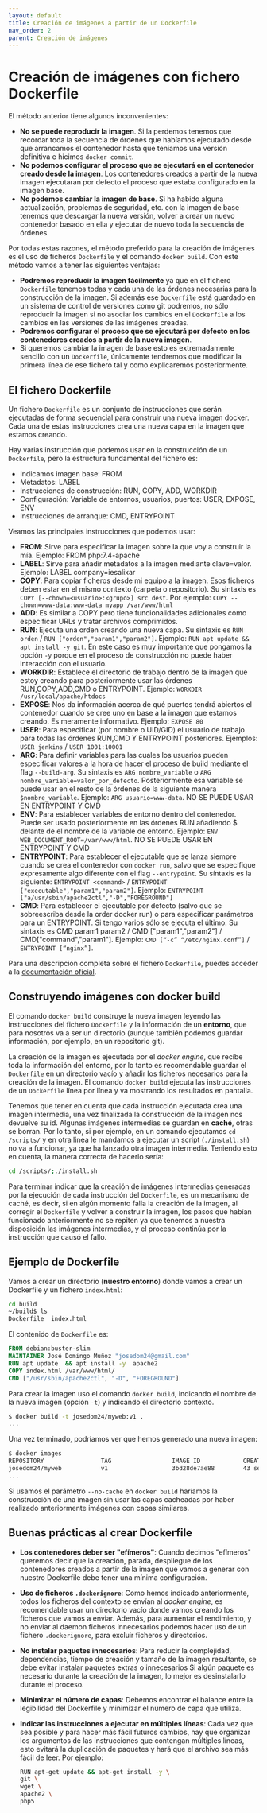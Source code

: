 ```yaml
---
layout: default
title: Creación de imágenes a partir de un Dockerfile
nav_order: 2
parent: Creación de imágenes
---
```

# Creación de imágenes con fichero Dockerfile

El método anterior tiene algunos inconvenientes:

* **No se puede reproducir la imagen**. Si la perdemos tenemos que recordar toda la secuencia de órdenes que habíamos ejecutado desde que arrancamos el contenedor hasta que teníamos una versión definitiva e hicimos `docker commit`.
* **No podemos configurar el proceso que se ejecutará en el contenedor creado desde la imagen**. Los contenedores creados a partir de la nueva imagen ejecutaran por defecto el proceso que estaba configurado en la imagen base.
* **No podemos cambiar la imagen de base**. Si ha habido alguna actualización, problemas de seguridad, etc. con la imagen de base tenemos que descargar la nueva versión, volver a crear un nuevo contenedor basado en ella y ejecutar de nuevo toda la secuencia de órdenes.

Por todas estas razones, el método preferido para la creación de imágenes es el uso de ficheros `Dockerfile` y el comando `docker build`. Con este método vamos a tener las siguientes ventajas:

* **Podremos reproducir la imagen fácilmente** ya que en el fichero `Dockerfile` tenemos todas y cada una de las órdenes necesarias para la construcción de la imagen. Si además ese `Dockerfile` está guardado en un sistema de control de versiones como git podremos, no sólo reproducir la imagen si no asociar los cambios en el `Dockerfile` a los cambios en las versiones de las imágenes creadas.
* **Podremos configurar el proceso que se ejecutará por defecto en los contenedores creados a partir de la nueva imagen**.
* Si queremos cambiar la imagen de base esto es extremadamente sencillo con un `Dockerfile`, únicamente tendremos que modificar la primera línea de ese fichero tal y como explicaremos posteriormente.

## El fichero Dockerfile

Un fichero `Dockerfile` es un conjunto de instrucciones que serán ejecutadas de forma secuencial para construir una nueva imagen docker. Cada una de estas instrucciones crea una nueva capa en la imagen que estamos creando. 

Hay varias instrucción que podemos usar en la construcción de un `Dockerfile`, pero la estructura fundamental del fichero es:

* Indicamos imagen base: FROM
* Metadatos: LABEL
* Instrucciones de construcción: RUN, COPY, ADD, WORKDIR
* Configuración: Variable de entornos, usuarios, puertos: USER, EXPOSE, ENV
* Instrucciones de arranque: CMD, ENTRYPOINT

Veamos las principales instrucciones que podemos usar:

* **FROM**: Sirve para especificar la imagen sobre la que voy a construir la mía. Ejemplo: FROM php:7.4-apache
* **LABEL**: Sirve para añadir metadatos a la imagen mediante clave=valor. Ejemplo: LABEL company=iesalixar
* **COPY**: Para copiar ficheros desde mi equipo a la imagen. Esos ficheros deben estar en el mismo contexto (carpeta o repositorio). Su sintaxis es `COPY [--chown=<usuario>:<grupo>] src dest`. Por ejemplo: `COPY --chown=www-data:www-data myapp /var/www/html`
* **ADD**: Es similar a COPY pero tiene funcionalidades adicionales como especificar URLs  y tratar archivos comprimidos.
* **RUN**: Ejecuta una orden creando una nueva capa. Su sintaxis es `RUN orden` / `RUN ["orden","param1","param2"]`. Ejemplo: `RUN apt update && apt install -y git`. En este caso es muy importante que pongamos la opción `-y` porque en el proceso de construcción no puede haber interacción con el usuario.
* **WORKDIR**: Establece el directorio de trabajo dentro de la imagen que estoy creando para posteriormente usar las órdenes RUN,COPY,ADD,CMD o ENTRYPOINT. Ejemplo: `WORKDIR /usr/local/apache/htdocs`
* **EXPOSE**: Nos da información acerca de qué puertos tendrá abiertos el contenedor cuando se cree uno en base a la imagen que estamos creando. Es meramente informativo.  Ejemplo: `EXPOSE 80`
* **USER**: Para especificar (por nombre o UID/GID) el usuario de trabajo para todas las órdenes RUN,CMD Y ENTRYPOINT posteriores. Ejemplos: `USER jenkins` / `USER 1001:10001`
* **ARG**: Para definir variables para las cuales los usuarios pueden especificar valores a la hora de hacer el proceso de build mediante el flag `--build-arg`. Su sintaxis es `ARG nombre_variable` o `ARG nombre_variable=valor_por_defecto`. Posteriormente esa variable se puede usar en el resto de la órdenes de la siguiente manera `$nombre_variable`. Ejemplo: `ARG usuario=www-data`. NO SE PUEDE USAR EN ENTRYPOINT Y CMD
* **ENV**: Para establecer variables de entorno dentro del contenedor. Puede ser usado posteriormente en las órdenes RUN añadiendo $ delante de el nombre de la variable de entorno. Ejemplo: `ENV WEB_DOCUMENT_ROOT=/var/www/html`.  NO  SE PUEDE USAR EN ENTRYPOINT Y CMD
* **ENTRYPOINT**: Para establecer el ejecutable que se lanza siempre  cuando se crea el contenedor  con `docker run`, salvo que se especifique expresamente algo diferente con el flag `--entrypoint`. Su síntaxis es la siguiente: `ENTRYPOINT <command>` / `ENTRYPOINT ["executable","param1","param2"]`. Ejemplo: `ENTRYPOINT ["a/usr/sbin/apache2ctl","-D","FOREGROUND"]`
* **CMD**: Para establecer el ejecutable por defecto (salvo que se sobreescriba desde la order docker run) o para especificar parámetros para un ENTRYPOINT. Si tengo varios sólo se ejecuta el último. Su sintaxis es CMD param1 param2 / CMD ["param1","param2"] / CMD["command","param1"]. Ejemplo: `CMD [“-c” “/etc/nginx.conf”]`  / `ENTRYPOINT [“nginx”]`. 

Para una descripción completa sobre el fichero `Dockerfile`, puedes acceder a la [documentación oficial](https://docs.docker.com/engine/reference/builder/).

## Construyendo imágenes con docker build

El comando `docker build` construye la nueva imagen leyendo las instrucciones del fichero `Dockerfile` y la información de un **entorno**, que para nosotros va a ser un directorio (aunque también podemos guardar información, por ejemplo, en un repositorio git).

La creación de la imagen es ejecutada por el *docker engine*, que recibe toda la información del entorno, por lo tanto es recomendable guardar el `Dockerfile` en un directorio vacío y añadir los ficheros necesarios para la creación de la imagen. El comando `docker build` ejecuta las instrucciones de un `Dockerfile` línea por línea y va mostrando los resultados en pantalla.

Tenemos que tener en cuenta que cada instrucción ejecutada crea una imagen intermedia, una vez finalizada la construcción de la imagen nos devuelve su id. Algunas imágenes intermedias se guardan en **caché**, otras se borran. Por lo tanto, si por ejemplo, en un comando ejecutamos `cd /scripts/` y en otra linea le mandamos a ejecutar un script (`./install.sh`) no va a funcionar, ya que ha lanzado otra imagen intermedia. Teniendo esto en cuenta, la manera correcta de hacerlo sería:

```bash
cd /scripts/;./install.sh
```

Para terminar indicar que la creación de imágenes intermedias generadas por la ejecución de cada instrucción del `Dockerfile`, es un mecanismo de caché, es decir, si en algún momento falla la creación de la imagen, al corregir el `Dockerfile` y volver a construir la imagen, los pasos que habían funcionado anteriormente no se repiten ya que tenemos a nuestra disposición las imágenes intermedias, y el proceso continúa por la instrucción que causó el fallo.

## Ejemplo de  Dockerfile

Vamos a crear un directorio (**nuestro entorno**) donde vamos a crear un Dockerfile y un fichero `index.html`:

```bash
cd build
~/build$ ls
Dockerfile  index.html
```

El contenido de `Dockerfile` es:

```Dockerfile
FROM debian:buster-slim
MAINTAINER José Domingo Muñoz "josedom24@gmail.com"
RUN apt update  && apt install -y  apache2 
COPY index.html /var/www/html/
CMD ["/usr/sbin/apache2ctl", "-D", "FOREGROUND"]
```

Para crear la imagen uso el comando `docker build`, indicando el nombre de la nueva imagen (opción `-t`) y indicando el directorio contexto.

```bash
$ docker build -t josedom24/myweb:v1 .
...
```

Una vez terminado, podríamos ver que hemos generado una nueva imagen:

```bash
$ docker images
REPOSITORY                TAG                 IMAGE ID            CREATED             SIZE
josedom24/myweb           v1                  3bd28de7ae88        43 seconds ago      195MB
...
```

Si usamos el parámetro `--no-cache` en `docker build` haríamos la construcción de una imagen sin usar las capas cacheadas por haber realizado anteriormente imágenes con capas similares.

## Buenas prácticas al crear Dockerfile

* **Los contenedores deber ser "efímeros"**: Cuando decimos "efímeros" queremos decir que la creación, parada, despliegue de los contenedores creados a partir de la imagen que vamos a generar con nuestro Dockerfile debe tener una mínima configuración.
* **Uso de ficheros `.dockerignore`**: Como hemos indicado anteriormente, todos los ficheros del contexto se envían al *docker engine*, es recomendable usar un directorio vacío donde vamos creando los ficheros que vamos a enviar. Además, para aumentar el rendimiento, y no enviar al daemon ficheros innecesarios podemos hacer uso de un fichero `.dockerignore`, para excluir ficheros y directorios.
* **No instalar paquetes innecesarios**: Para reducir la complejidad, dependencias, tiempo de creación y tamaño de la imagen resultante, se debe evitar instalar paquetes extras o innecesarios Si algún paquete es necesario durante la creación de la imagen, lo mejor es desinstalarlo durante el proceso.
* **Minimizar el número de capas**: Debemos encontrar el balance entre la legibilidad del Dockerfile y minimizar el número de capa que utiliza.
* **Indicar las instrucciones a ejecutar en múltiples líneas**: Cada vez que sea posible y para hacer más fácil futuros cambios, hay que organizar los argumentos de las instrucciones que contengan múltiples líneas, esto evitará la duplicación de paquetes y hará que el archivo sea más fácil de leer. Por ejemplo:

    ```bash
    RUN apt-get update && apt-get install -y \
    git \
    wget \
    apache2 \
    php5
    ```
